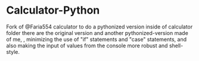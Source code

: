 # Calculator-Python
Fork of @Faria554 calculator to do a pythonized version
inside of calculator folder there are the original version and another pythonized-version made of me, , minimizing the use of "if" statements and "case" statements, and also making the input of values from the console more robust and shell-style. 

